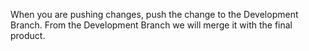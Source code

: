 When you are pushing changes, push the change to the Development Branch. From the Development Branch we will merge it with the final product.
